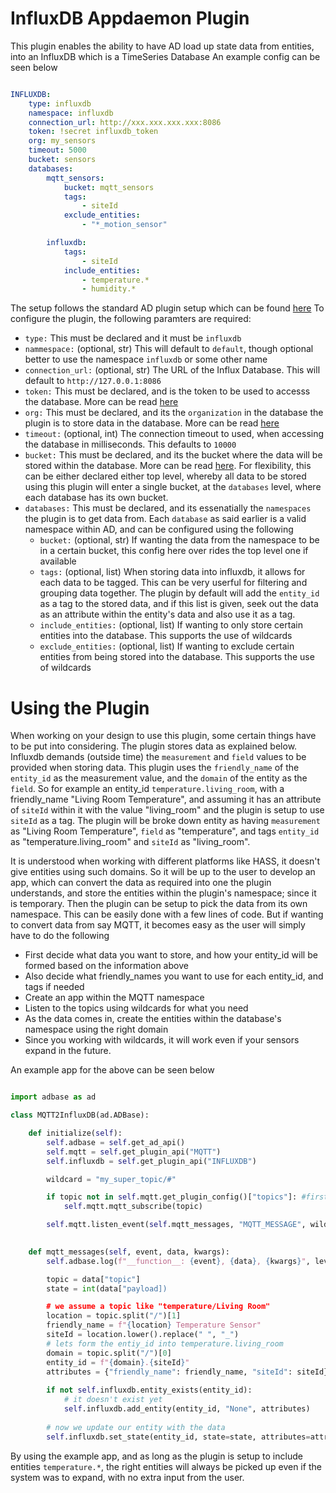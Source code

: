 # InfluxDB Appdaemon Plugin

This plugin enables the ability to have AD load up state data from entities, into an InfluxDB which is a TimeSeries Database
An example config can be seen below

```yaml

INFLUXDB:
    type: influxdb
    namespace: influxdb
    connection_url: http://xxx.xxx.xxx.xxx:8086
    token: !secret influxdb_token
    org: my_sensors
    timeout: 5000
    bucket: sensors
    databases:
        mqtt_sensors:
            bucket: mqtt_sensors
            tags:
                - siteId
            exclude_entities:
                - "*_motion_sensor"

        influxdb:
            tags:
                - siteId
            include_entities:
                - temperature.*
                - humidity.*
```

The setup follows the standard AD plugin setup which can be found [here](https://appdaemon.readthedocs.io/en/latest/CONFIGURE.html#plugins)
To configure the plugin, the following paramters are required:

- ``type:`` This must be declared and it must be ``influxdb``
- ``nammespace:`` (optional, str) This will default to ``default``, though optional better to use the namespace ``influxdb`` or some other name
- ``connection_url:`` (optional, str) The URL of the Influx Database. This will default to ``http://127.0.0.1:8086``
- ``token:`` This must be declared, and is the token to be used to accesss the database. More can be read [here](https://docs.influxdata.com/influxdb/v2.0/security/tokens/)
- ``org:`` This must be declared, and its the ``organization`` in the database the plugin is to store data in the database. More can be read [here](https://docs.influxdata.com/influxdb/v2.0/organizations/)
- ``timeout:`` (optional, int) The connection timeout to used, when accessing the database in milliseconds. This defaults to ``10000``
- ``bucket:`` This must be declared, and its the bucket where the data will be stored within the database. More can be read [here](https://docs.influxdata.com/influxdb/v2.0/organizations/buckets/). For flexibility, this can be either declared either top level, whereby all data to be stored using this plugin will enter a single bucket, at the ``databases`` level,
where each database has its own bucket.
- ``databases:`` This must be declared, and its essenatially the ``namespaces`` the plugin is to get data from. Each `database` as said earlier is a valid namespace within AD, and can be configured using the following
    - ``bucket:`` (optional, str) If wanting the data from the namespace to be in a certain bucket, this config here over rides the top level one if available
    - ``tags:`` (optional, list) When storing data into influxdb, it allows for each data to be tagged. This can be very userful for filtering and grouping data together. The plugin by default
    will add the `entity_id` as a tag to the stored data, and if this list is given, seek out the data as an attribute within the entity's data and also use it as a tag.
    - ``include_entities:`` (optional, list) If wanting to only store certain entities into the database. This supports the use of wildcards
    - ``exclude_entities:`` (optional, list) If wanting to exclude certain entities from being stored into the database. This supports the use of wildcards


Using the Plugin
=================

When working on your design to use this plugin, some certain things have to be put into considering. The plugin stores data as explained below.
Influxdb demands (outside time) the ``measurement`` and ``field`` values to be provided when storing data. This plugin uses the ``friendly_name``
of the ``entity_id`` as the measurement value, and the ``domain`` of the entity as the ``field``. So for example an entity_id ``temperature.living_room``, 
with a friendly_name "Living Room Temperature", and assuming it has an attribute of `siteId` within it with the value "living_room" and the plugin is setup to use `siteId` as a tag. 
The plugin will be broke down entity as having ``measurement`` as "Living Room Temperature", ``field`` as "temperature", and tags ``entity_id`` as "temperature.living_room" and 
``siteId`` as "living_room".

It is understood when working with different platforms like HASS, it doesn't give entities using such domains. So it will be up to the user to develop an app, which can convert the data as required into one the plugin understands, and store the entities within the plugin's namespace; since it is temporary. Then the plugin can be setup to pick the data from its own namespace.
This can be easily done with a few lines of code. But if wanting to convert data from say MQTT, it becomes easy as the user will simply have to do the following
- First decide what data you want to store, and how your entity_id will be formed based on the information above
- Also decide what friendly_names you want to use for each entity_id, and tags if needed
- Create an app within the MQTT namespace
- Listen to the topics using wildcards for what you need
- As the data comes in, create the entities within the database's namespace using the right domain
- Since you working with wildcards, it will work even if your sensors expand in the future.

An example app for the above can be seen below

```python

import adbase as ad

class MQTT2InfluxDB(ad.ADBase):

    def initialize(self):
        self.adbase = self.get_ad_api()
        self.mqtt = self.get_plugin_api("MQTT")
        self.influxdb = self.get_plugin_api("INFLUXDB")

        wildcard = "my_super_topic/#"

        if topic not in self.mqtt.get_plugin_config()["topics"]: #first check if it has been subscribed to, and if not subscribe
            self.mqtt.mqtt_subscribe(topic)

        self.mqtt.listen_event(self.mqtt_messages, "MQTT_MESSAGE", wildcard=wildcard)
        

    def mqtt_messages(self, event, data, kwargs):
        self.adbase.log(f"__function__: {event}, {data}, {kwargs}", level="DEBUG")

        topic = data["topic"]
        state = int(data["payload])

        # we assume a topic like "temperature/Living Room"
        location = topic.split("/")[1]
        friendly_name = f"{location} Temperature Sensor"
        siteId = location.lower().replace(" ", "_")
        # lets form the entiy_id into temperature.living_room
        domain = topic.split("/")[0]
        entity_id = f"{domain}.{siteId}"
        attributes = {"friendly_name": friendly_name, "siteId": siteId}
        
        if not self.influxdb.entity_exists(entity_id):
            # it doesn't exist yet
            self.influxdb.add_entity(entity_id, "None", attributes)
        
        # now we update our entity with the data
        self.influxdb.set_state(entity_id, state=state, attributes=attributes)
```

By using the example app, and as long as the plugin is setup to include entities ``temperature.*``, the right entities will always be picked up
even if the system was to expand, with no extra input from the user.